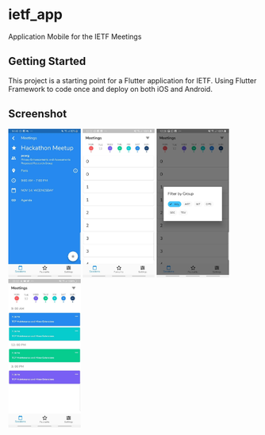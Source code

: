 # ietf_app

Application Mobile for the IETF Meetings

## Getting Started

This project is a starting point for a Flutter application for IETF. Using Flutter Framework to code once and deploy on both iOS and Android.

## Screenshot
<img src="ui.jpg" alt="Info Meeting" height="300"/>
<img src="ui2.jpg" alt="Meeting List" height="300"/>
<img src="ui3.jpg" alt="Meeting List" height="300"/>
<img src="ui4.jpg" alt="Meeting List" height="300"/>


